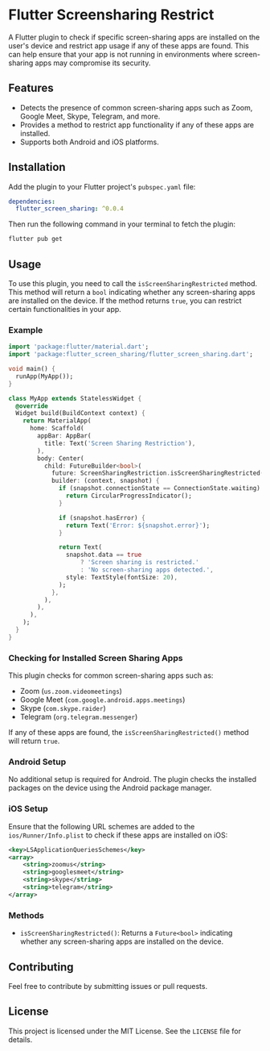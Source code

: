 # Flutter Screensharing Restrict

A Flutter plugin to check if specific screen-sharing apps are installed on the user's device and restrict app usage if any of these apps are found. This can help ensure that your app is not running in environments where screen-sharing apps may compromise its security.

## Features

- Detects the presence of common screen-sharing apps such as Zoom, Google Meet, Skype, Telegram, and more.
- Provides a method to restrict app functionality if any of these apps are installed.
- Supports both Android and iOS platforms.

## Installation

Add the plugin to your Flutter project's `pubspec.yaml` file:

```yaml
dependencies:
  flutter_screen_sharing: ^0.0.4
```

Then run the following command in your terminal to fetch the plugin:

```bash
flutter pub get
```

## Usage

To use this plugin, you need to call the `isScreenSharingRestricted` method. This method will return a `bool` indicating whether any screen-sharing apps are installed on the device. If the method returns `true`, you can restrict certain functionalities in your app.

### Example

```dart
import 'package:flutter/material.dart';
import 'package:flutter_screen_sharing/flutter_screen_sharing.dart';

void main() {
  runApp(MyApp());
}

class MyApp extends StatelessWidget {
  @override
  Widget build(BuildContext context) {
    return MaterialApp(
      home: Scaffold(
        appBar: AppBar(
          title: Text('Screen Sharing Restriction'),
        ),
        body: Center(
          child: FutureBuilder<bool>(
            future: ScreenSharingRestriction.isScreenSharingRestricted(),
            builder: (context, snapshot) {
              if (snapshot.connectionState == ConnectionState.waiting) {
                return CircularProgressIndicator();
              }

              if (snapshot.hasError) {
                return Text('Error: ${snapshot.error}');
              }

              return Text(
                snapshot.data == true
                    ? 'Screen sharing is restricted.'
                    : 'No screen-sharing apps detected.',
                style: TextStyle(fontSize: 20),
              );
            },
          ),
        ),
      ),
    );
  }
}
```

### Checking for Installed Screen Sharing Apps

This plugin checks for common screen-sharing apps such as:

- Zoom (`us.zoom.videomeetings`)
- Google Meet (`com.google.android.apps.meetings`)
- Skype (`com.skype.raider`)
- Telegram (`org.telegram.messenger`)

If any of these apps are found, the `isScreenSharingRestricted()` method will return `true`.

### Android Setup

No additional setup is required for Android. The plugin checks the installed packages on the device using the Android package manager.

### iOS Setup

Ensure that the following URL schemes are added to the `ios/Runner/Info.plist` to check if these apps are installed on iOS:

```xml
<key>LSApplicationQueriesSchemes</key>
<array>
    <string>zoomus</string>
    <string>googlesmeet</string>
    <string>skype</string>
    <string>telegram</string>
</array>
```

### Methods

- `isScreenSharingRestricted()`: Returns a `Future<bool>` indicating whether any screen-sharing apps are installed on the device.

## Contributing

Feel free to contribute by submitting issues or pull requests.

## License

This project is licensed under the MIT License. See the `LICENSE` file for details.





